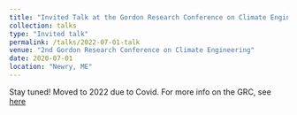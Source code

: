 ```yaml
---
title: "Invited Talk at the Gordon Research Conference on Climate Engineering: Processes and Impacts of Radiation Management Approaches to Climate Change"
collection: talks
type: "Invited talk"
permalink: /talks/2022-07-01-talk
venue: "2nd Gordon Research Conference on Climate Engineering"
date: 2020-07-01
location: "Newry, ME"
---
```


Stay tuned! Moved to 2022 due to Covid.
For more info on the GRC, see [here](https://www.grc.org/climate-engineering-conference/2022/)
